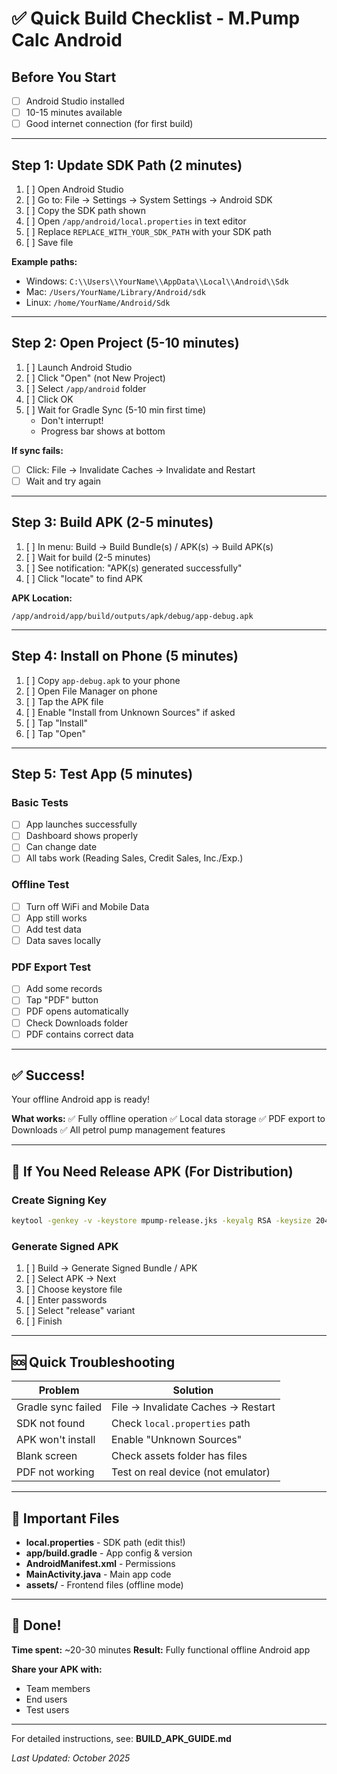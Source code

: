# ✅ Quick Build Checklist - M.Pump Calc Android

## Before You Start
- [ ] Android Studio installed
- [ ] 10-15 minutes available
- [ ] Good internet connection (for first build)

---

## Step 1: Update SDK Path (2 minutes)

1. [ ] Open Android Studio
2. [ ] Go to: File → Settings → System Settings → Android SDK
3. [ ] Copy the SDK path shown
4. [ ] Open `/app/android/local.properties` in text editor
5. [ ] Replace `REPLACE_WITH_YOUR_SDK_PATH` with your SDK path
6. [ ] Save file

**Example paths:**
- Windows: `C:\\Users\\YourName\\AppData\\Local\\Android\\Sdk`
- Mac: `/Users/YourName/Library/Android/sdk`
- Linux: `/home/YourName/Android/Sdk`

---

## Step 2: Open Project (5-10 minutes)

1. [ ] Launch Android Studio
2. [ ] Click "Open" (not New Project)
3. [ ] Select `/app/android` folder
4. [ ] Click OK
5. [ ] Wait for Gradle Sync (5-10 min first time)
   - Don't interrupt!
   - Progress bar shows at bottom

**If sync fails:**
- [ ] Click: File → Invalidate Caches → Invalidate and Restart
- [ ] Wait and try again

---

## Step 3: Build APK (2-5 minutes)

1. [ ] In menu: Build → Build Bundle(s) / APK(s) → Build APK(s)
2. [ ] Wait for build (2-5 minutes)
3. [ ] See notification: "APK(s) generated successfully"
4. [ ] Click "locate" to find APK

**APK Location:**
```
/app/android/app/build/outputs/apk/debug/app-debug.apk
```

---

## Step 4: Install on Phone (5 minutes)

1. [ ] Copy `app-debug.apk` to your phone
2. [ ] Open File Manager on phone
3. [ ] Tap the APK file
4. [ ] Enable "Install from Unknown Sources" if asked
5. [ ] Tap "Install"
6. [ ] Tap "Open"

---

## Step 5: Test App (5 minutes)

### Basic Tests
- [ ] App launches successfully
- [ ] Dashboard shows properly
- [ ] Can change date
- [ ] All tabs work (Reading Sales, Credit Sales, Inc./Exp.)

### Offline Test
- [ ] Turn off WiFi and Mobile Data
- [ ] App still works
- [ ] Add test data
- [ ] Data saves locally

### PDF Export Test
- [ ] Add some records
- [ ] Tap "PDF" button
- [ ] PDF opens automatically
- [ ] Check Downloads folder
- [ ] PDF contains correct data

---

## ✅ Success!

Your offline Android app is ready!

**What works:**
✅ Fully offline operation
✅ Local data storage
✅ PDF export to Downloads
✅ All petrol pump management features

---

## 🔄 If You Need Release APK (For Distribution)

### Create Signing Key
```bash
keytool -genkey -v -keystore mpump-release.jks -keyalg RSA -keysize 2048 -validity 10000 -alias mpump
```

### Generate Signed APK
1. [ ] Build → Generate Signed Bundle / APK
2. [ ] Select APK → Next
3. [ ] Choose keystore file
4. [ ] Enter passwords
5. [ ] Select "release" variant
6. [ ] Finish

---

## 🆘 Quick Troubleshooting

| Problem | Solution |
|---------|----------|
| Gradle sync failed | File → Invalidate Caches → Restart |
| SDK not found | Check `local.properties` path |
| APK won't install | Enable "Unknown Sources" |
| Blank screen | Check assets folder has files |
| PDF not working | Test on real device (not emulator) |

---

## 📁 Important Files

- **local.properties** - SDK path (edit this!)
- **app/build.gradle** - App config & version
- **AndroidManifest.xml** - Permissions
- **MainActivity.java** - Main app code
- **assets/** - Frontend files (offline mode)

---

## 🎉 Done!

**Time spent:** ~20-30 minutes
**Result:** Fully functional offline Android app

**Share your APK with:**
- Team members
- End users
- Test users

---

For detailed instructions, see: **BUILD_APK_GUIDE.md**

*Last Updated: October 2025*
